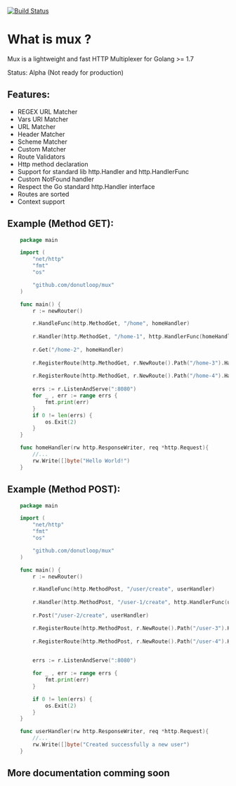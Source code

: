[![Build Status](https://travis-ci.org/donutloop/mux.svg?branch=master)](https://travis-ci.org/donutloop/mux)

# What is mux ?

Mux is a lightweight and fast HTTP Multiplexer for Golang >= 1.7

Status: Alpha (Not ready for production)

## Features:

* REGEX URL Matcher
* Vars URl Matcher
* URL Matcher
* Header Matcher
* Scheme Matcher 
* Custom Matcher
* Route Validators 
* Http method declaration
* Support for standard lib http.Handler and http.HandlerFunc
* Custom NotFound handler
* Respect the Go standard http.Handler interface
* Routes are sorted
* Context support

## Example (Method GET):

```go
    package main

    import (
        "net/http"
        "fmt"
        "os"

        "github.com/donutloop/mux"
    )

    func main() {
        r := newRouter()

        r.HandleFunc(http.MethodGet, "/home", homeHandler)
        
        r.Handler(http.MethodGet, "/home-1", http.HandlerFunc(homeHandler))
        
        r.Get("/home-2", homeHandler)
        
        r.RegisterRoute(http.MethodGet, r.NewRoute().Path("/home-3").HandlerFunc(homeHandler))
        
        r.RegisterRoute(http.MethodGet, r.NewRoute().Path("/home-4").Handler(http.HandlerFunc(homeHandler)))
        
        errs := r.ListenAndServe(":8080")
        for _ , err := range errs {
            fmt.print(err)
        }
        if 0 != len(errs) {
            os.Exit(2)
        }
    }

    func homeHandler(rw http.ResponseWriter, req *http.Request){
        //...
        rw.Write([]byte("Hello World!")
    }
```

## Example (Method POST):

```go
    package main

    import (
        "net/http"
        "fmt"
        "os"

        "github.com/donutloop/mux"
    )

    func main() {
        r := newRouter()

        r.HandleFunc(http.MethodPost, "/user/create", userHandler)
        
        r.Handler(http.MethodPost, "/user-1/create", http.HandlerFunc(userHandler)
        
        r.Post("/user-2/create", userHandler)

        r.RegisterRoute(http.MethodPost, r.NewRoute().Path("/user-3").HandlerFunc(userHandler))
        
        r.RegisterRoute(http.MethodPost, r.NewRoute().Path("/user-4").Handler(http.HandlerFunc(userHandler)))
        

        errs := r.ListenAndServe(":8080")

        for _ , err := range errs {
            fmt.print(err)
        }

        if 0 != len(errs) {
            os.Exit(2)
        }
    }

    func userHandler(rw http.ResponseWriter, req *http.Request){
        //...
        rw.Write([]byte("Created successfully a new user")
    }
```

## More documentation comming soon